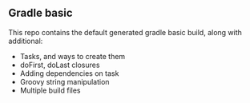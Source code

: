 ## Gradle basic

This repo contains the default generated gradle basic build, along with additional:

* Tasks, and ways to create them
* doFirst, doLast closures
* Adding dependencies on task
* Groovy string manipulation
* Multiple build files